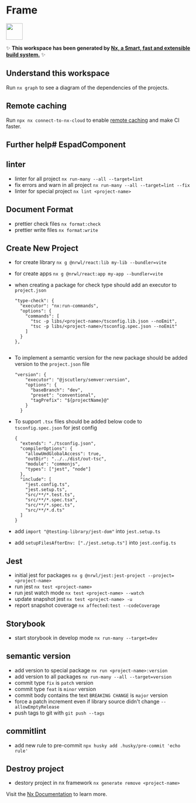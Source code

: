 # Frame

<a alt="Nx logo" href="https://nx.dev" target="_blank" rel="noreferrer"><img src="https://raw.githubusercontent.com/nrwl/nx/master/images/nx-logo.png" width="45"></a>

✨ **This workspace has been generated by [Nx, a Smart, fast and extensible build system.](https://nx.dev)** ✨

## Understand this workspace

Run `nx graph` to see a diagram of the dependencies of the projects.

## Remote caching

Run `npx nx connect-to-nx-cloud` to enable [remote caching](https://nx.app) and make CI faster.

## Further help# EspadComponent

## linter

- linter for all project `nx run-many --all --target=lint`
- fix errors and warn in all project `nx run-many --all --target=lint --fix`
- linter for special project `nx lint <project-name>`

## Document Format

- prettier check files `nx format:check`
- prettier write files `nx format:write`

## Create New Project

- for create library `nx g @nrwl/react:lib my-lib --bundler=vite`
- for create apps `nx g @nrwl/react:app my-app --bundler=vite`
- when creating a package for check type should add an executor to `project.json`

  ```
  "type-check": {
    "executor": "nx:run-commands",
    "options": {
      "commands": [
        "tsc -p libs/<project-name>/tsconfig.lib.json --noEmit",
        "tsc -p libs/<project-name>/tsconfig.spec.json --noEmit"
      ]
    }
  },
  ```

  ```

  ```

- To implement a semantic version for the new package should be added version to the `project.json` file
  ```
  "version": {
      "executor": "@jscutlery/semver:version",
      "options": {
        "baseBranch": "dev",
        "preset": "conventional",
        "tagPrefix": "${projectName}@"
      }
    }
  ```
- To support `.tsx` files should be added below code to `tsconfig.spec.json` for jest config

  ```
  {
    "extends": "./tsconfig.json",
    "compilerOptions": {
      "allowUmdGlobalAccess": true,
      "outDir": "../../dist/out-tsc",
      "module": "commonjs",
      "types": ["jest", "node"]
    },
    "include": [
      "jest.config.ts",
      "jest.setup.ts",
      "src/**/*.test.ts",
      "src/**/*.spec.tsx",
      "src/**/*.spec.ts",
      "src/**/*.d.ts"
    ]
  }

  ```

- add `import "@testing-library/jest-dom"` into `jest.setup.ts`
- add `setupFilesAfterEnv: ["./jest.setup.ts"]` into `jest.config.ts`

## Jest

- initial jest for packages `nx g @nrwl/jest:jest-project --project=<project-name>`
- run jest `nx test <project-name>`
- run jest watch mode `nx test <project-name> --watch`
- update snapshot jest `nx test <project-name> -u`
- report snapshot coverage `nx affected:test --codeCoverage`

## Storybook

- start storybook in develop mode `nx run-many --target=dev`

## semantic version

- add version to special package `nx run <project-name>:version`
- add version to all packages `nx run-many --all --target=version`
- commit type `fix` is `patch` version
- commit type `feat` is `minor` version
- commit body contains the text `BREAKING CHANGE` is `major` version
- force a patch increment even if library source didn't change `--allowEmptyRelease`
- push tags to git with `git push --tags`

## commitlint

- add new rule to pre-commit `npx husky add .husky/pre-commit 'echo rule'  `

## Destroy project

- destory project in nx framework `nx generate remove <project-name>`

Visit the [Nx Documentation](https://nx.dev) to learn more.
